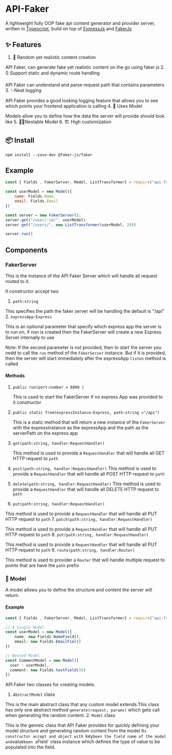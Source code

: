 # API-Faker

A lightweight fully OOP fake api content generator and provider server, written in [Typescript](http://typescript.com), build on top of [ExpressJs](www.expressjs.com) and [FakerJs](www.faker.api)

## ✨ Features

1. 📖 Random yet realistic content creation

API Faker, can generate fake yet realistic content on the go using faker js
2. 🔃 Support static and dynamic route handling

API Faker can understand and parse request path that contains parameters
3. ✨Neat logging

API Faker provides a good looking logging feature that allows you to see which points your frontend application is calling
4. 🔶 Uses Model 

Models allow you to define how the data the server will provide should look like
5. 🔶🔹Nestable Model
6. 🏗 High customization

## 📦 Install

`npm install --save-dev @faker-js/faker `

## Example

```javascript
const { Fields , FakerServer, Model, ListTransformer} = require("api-faker-demo");

const userModel = new Model({
    name: Fields.Name,
    email: Fields.Email
})

const server = new FakerServer();
server.get("/user/:id/", userModel)
server.get("/users/", new ListTransformer(userModel, 20))

server.run()


```

## Components

### FakerServer

This is the instance of the API Faker Server which will handle all request routed to it.

It constructor accept two

1. `path:string`

This specifies the path the faker server will be handling the default is "/api"
2. `expressApp:Express` 

This is an optional parameter that specify which express app the server is to run on, if non is created then the FakerServer will create a new Express Server internally to use

Note: If the second parameter is not provided,  then to start the server you nedd to call the `run` method of the `FakerServer` instance. But if it is provided, then the server will start immediately after the expressApp `listen` method is called

#### Methods

1. `public run(port:number = 8800 )` 

    This is used to start the FakerServer if no express App was provided to it constructor
2. `public static from(expressInstance:Express, path:string ="/api")`

    This is a static method that will return a new instance of the `FakerServer` with the expressInstance as the expressApp and the path as the serverPath on the express app
3. `get(path:string, handler:RequestHandler)` 

    This method is used to provide a `RequestHandler` that will handle all GET HTTP request to `path`
4. `post(path:string, handler:RequestHandler)` 
    This method is used to provide a `RequestHandler` that will handle all POST HTTP request to `path`
5. `delete(path:string, handler:RequestHandler)` 
    This method is used to provide a `RequestHandler` that will handle all DELETE HTTP request to `path`
6. `put(path:string, handler:RequestHandler)`  
    
This method is used to provide a `RequestHandler` that will handle all PUT HTTP request to `path`
7. `patch(path:string, handler:RequestHandler)`  
    
This method is used to provide a `RequestHandler` that will handle all PUT HTTP request to `path`
8. `put(path:string, handler:RequestHandler)`  
    
This method is used to provide a `RequestHandler` that will handle all PUT HTTP request to `path`
9. `route(path:string, handler:Router)`  
    
This method is used to provider a `Router` that will handle multiple request to points that are have the `path` prefix

### 🔶 Model

A model allows you to define the structure and content the server will return.

#### Example

```typescript
const { Fields , FakerServer, Model, ListTransformer} = require("api-faker-demo");

// A Single Model
const userModel = new Model({
    name: new Fields.NameField(),
    email: new Fields.EmailFiel()
})

// Nested Model
const CommentModel = new Model({
  user : userModel,
  comment: new Fields.textField(35)
})
```

 API Faker two classes for creating models.
 1. `AbstractModel` class
 
This is the main abstract class that any custom model extends.This class has only one abstract method `generate(request, params)` which gets call when generating the random content.
 2. `Model` class
 
This is the genreic class that API Faker provides for quickly defining your model structure and generating random content from the model
 It`s constructor accept and object with `key` been the field name of the model and `value` been a `Field` class instance which defines the type of value to be populated into the field.
